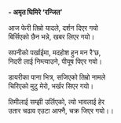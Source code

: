 **- अमृत घिमिरे ‘रन्जित’**


आज फेरी तिम्रो यादले, दर्शन दिएर गयो  
बिर्सिएको छैन भन्ने, खबर लिएर गयो।


सपनीको पर्खाईमा, मदहोश हुन मन रै’छ,  
निदरी लाई निम्त्याउने, पीयूष पिएर गयो।


डायरीका पाना भित्र, सजिएको तिम्रो नामले  
चिरिएको मुटु मेरो, भर्खर सिएर गयो।


तिमीलाई सम्झी उर्लिएको, त्यो भावलाई हेर  
उतार चढाव एउटा आफ्नै, चक्र जिएर गयो।।


